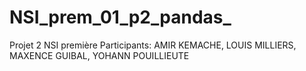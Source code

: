 # NSI_prem_01_p2_pandas_
Projet 2 NSI première 
Participants: AMIR KEMACHE, LOUIS MILLIERS, MAXENCE GUIBAL, YOHANN POUILLIEUTE
